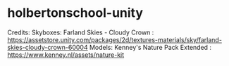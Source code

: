 # holbertonschool-unity
Credits:
    Skyboxes: Farland Skies - Cloudy Crown : https://assetstore.unity.com/packages/2d/textures-materials/sky/farland-skies-cloudy-crown-60004
    Models: Kenney's Nature Pack Extended : https://www.kenney.nl/assets/nature-kit
